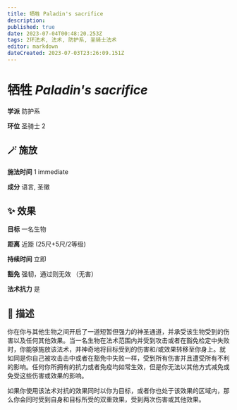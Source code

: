 ```yaml
---
title: 牺牲 Paladin's sacrifice
description: 
published: true
date: 2023-07-04T00:48:20.253Z
tags: 2环法术, 法术, 防护系, 圣骑士法术
editor: markdown
dateCreated: 2023-07-03T23:26:09.151Z
---
```


# **牺牲** *Paladin's sacrifice*

**学派** 防护系 

**环位** 圣骑士 2

## 🪄 施放

**施法时间** 1 immediate

**成分** 语言, 圣徽

## ✨ 效果 

**目标** 一名生物 

**距离** 近距 (25尺+5尺/2等级)  

**持续时间** 立即 

**豁免** 强韧，通过则无效 （无害）

**法术抗力** 是

## 📖 描述

你在你与其他生物之间开启了一道短暂但强力的神圣通道，并承受该生物受到的伤害以及任何其他效果。当一名生物在法术范围内并受到攻击或者在豁免检定中失败时，你能够施放该法术，并神奇地将目标受到的伤害和/或效果转移至你身上。就如同是你自己被攻击击中或者在豁免中失败一样，受到所有伤害并且遭受所有不利的影响。任何你所拥有的抗力或者免疫均如常生效，但是你无法以其他方式减免或免受这些伤害或效果的影响。

如果你使用该法术对抗的效果同时以你为目标，或者你也处于该效果的区域内，那么你会同时受到自身和目标所受的双重效果，受到两次伤害或其他效果。
    